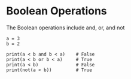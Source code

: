 # Boolean Operations

The Boolean operations include and, or, and not

```
a = 3
b = 2

print(a < b and b < a)    # False
print(a < b or b < a)     # True
print(a < b)              # False
print(not(a < b))         # True
```



